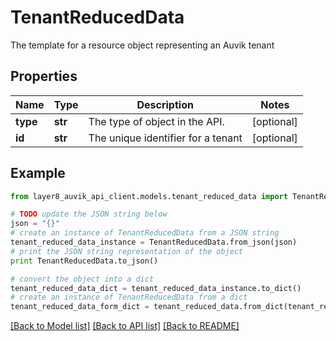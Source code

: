 # TenantReducedData

The template for a resource object representing an Auvik tenant

## Properties
Name | Type | Description | Notes
------------ | ------------- | ------------- | -------------
**type** | **str** | The type of object in the API. | [optional] 
**id** | **str** | The unique identifier for a tenant | [optional] 

## Example

```python
from layer8_auvik_api_client.models.tenant_reduced_data import TenantReducedData

# TODO update the JSON string below
json = "{}"
# create an instance of TenantReducedData from a JSON string
tenant_reduced_data_instance = TenantReducedData.from_json(json)
# print the JSON string representation of the object
print TenantReducedData.to_json()

# convert the object into a dict
tenant_reduced_data_dict = tenant_reduced_data_instance.to_dict()
# create an instance of TenantReducedData from a dict
tenant_reduced_data_form_dict = tenant_reduced_data.from_dict(tenant_reduced_data_dict)
```
[[Back to Model list]](../README.md#documentation-for-models) [[Back to API list]](../README.md#documentation-for-api-endpoints) [[Back to README]](../README.md)


